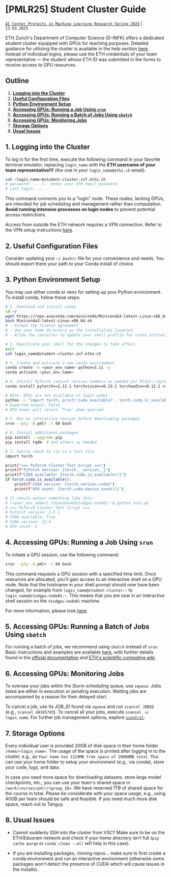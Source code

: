 # [PMLR25] Student Cluster Guide

[`AI Center Projects in Machine Learning Research Spring 2025`](https://vlg.inf.ethz.ch/teaching/Digital-Humans-FS-24.html) | `13.03.2025`

ETH Zurich's Department of Computer Science (D-INFK) offers a dedicated student cluster equipped with GPUs for teaching purposes. Detailed guidance for utilizing the cluster is available in the help section [here](https://www.isg.inf.ethz.ch/Main/HelpClusterComputingStudentCluster). Instead of individual logins, please use the ETH credentials of your team representative — the student whose ETH ID was submitted in the forms to receive access to GPU resources.


## Outline

1. **[Logging into the Cluster](#1-logging-into-the-cluster)**
2. **[Useful Configuration Files](#2-useful-configuration-files)**
3. **[Python Environment Setup](#3-python-environment-setup)**
4. **[Accessing GPUs: Running a Job Using `srun`](#4-accessing-gpus-running-a-job-using-srun)**
5. **[Accessing GPUs: Running a Batch of Jobs Using `sbatch`](#5-accessing-gpus-running-a-batch-of-jobs-using-sbatch)**
6. **[Accessing GPUs: Monitoring Jobs](#6-accessing-gpus-monitoring-jobs)**
7. **[Storage Options](#7-storage-options)**
8. **[Usual Issues](#8-usual-issues)**

## 1. Logging into the Cluster

To log in for the first time, execute the following command in your favorite terminal emulator, replacing `login_name` with the **ETH username of your team representative!!!** (the one in your `login_name@ethz.ch` email):

```bash
ssh <login_name>@student-cluster.inf.ethz.ch
# password: ... <-- enter your ETH email password
# Last login: ...
```

This command connects you to a "login" node. These nodes, lacking GPUs, are intended for job scheduling and management rather than computation. **Avoid running intensive processes on login nodes** to prevent potential access restrictions.

Access from outside the ETH network requires a VPN connection. Refer to the VPN setup instructions [here](https://www.isg.inf.ethz.ch/Main/ServicesNetworkVPN).

## 2. Useful Configuration Files

Consider updating your `~/.bashrc` file for your convenience and needs. You should export there your path to your Conda install of choice.

## 3. Python Environment Setup

You may use either conda or venv for setting up your Python environment. To install conda, follow these steps:

```bash
# 1. Download and install conda
cd ~/
wget https://repo.anaconda.com/miniconda/Miniconda3-latest-Linux-x86_64.sh
bash Miniconda3-latest-Linux-x86_64.sh
# - Accept the license agreement
# - Use your home directory as the installation location
# - Allow the installer to update your shell profile for conda initialization

# 2. Reactivate your shell for the changes to take effect
exit
ssh login_name@student-cluster.inf.ethz.ch

# 3. Create and activate a new conda environment
conda create -n <your_env_name> python=3.11 -y
conda activate <your_env_name>

# 4. Install PyTorch (adjust version numbers as needed per https://pytorch.org/get-started/previous-versions/)
conda install pytorch==1.12.1 torchvision==0.13.1 torchaudio==0.12.1 cudatoolkit=11.6 -c pytorch -c conda-forge

# Note: GPUs are not available on login nodes
python -c "import torch; print('Cuda available?', torch.cuda.is_available())"
# Expected output: False
# GPU nodes will return `True` when queried

# 5. Run an interactive session before downloading packages
srun --pty -A pmlr -t 60 bash

# 6. Install additional packages
pip install --upgrade pip
pip install tqdm  # and others as needed

# 7. Sanity check to run in a test file
import torch

print("=== PyTorch Cluster Test Script ===")
print(f"PyTorch version: {torch.__version__}")
print(f"CUDA available: {torch.cuda.is_available()}")
if torch.cuda.is_available():
    print(f"CUDA version: {torch.version.cuda}")
    print(f"GPU count: {torch.cuda.device_count()}")

# It should output something like this:
# (<your_env_name>) tdieudonne@studgpu-node01:~$ python test.py
# === PyTorch Cluster Test Script ===
# PyTorch version: 2.5.1
# CUDA available: True
# CUDA version: 12.4
# GPU count: 1
```

## 4. Accessing GPUs: Running a Job Using `srun`

To initiate a GPU session, use the following command:

```bash
srun --pty -A pmlr -t 60 bash
```

This command requests a GPU session with a specified time limit. Once resources are allocated, you'll gain access to an interactive shell on a GPU node. Note that the hostname in your shell prompt should now have been changed, for example from `login_name@student-cluster:~` to `login_name@studgpu-node01:~`. This means that you are now in an interactive shell session on the `studgpu-node01` machine.

For more information, please look [here](https://www.isg.inf.ethz.ch/Main/HelpClusterComputingStudentCluster).

## 5. Accessing GPUs: Running a Batch of Jobs Using `sbatch`

For running a batch of jobs, we recommend using `sbatch` instead of `srun`. Basic instructions and examples are available [here](https://www.isg.inf.ethz.ch/Main/HelpClusterComputingStudentClusterRunningJobs), with further details found in the [official documentation](https://slurm.schedmd.com/sbatch.html) and [ETH's scientific computing wiki](https://scicomp.ethz.ch/wiki/Using_the_batch_system).

## 6. Accessing GPUs: Monitoring Jobs

To oversee your jobs within the Slurm scheduling queue, use `squeue`. Jobs listed are either in execution or pending execution. Waiting jobs are accompanied by a reason for their delayed start.

To cancel a job, use its JOB_ID found via `squeue` and run `scancel JOBID` (e.g., `scancel 48105793`). To cancel all your jobs, execute `scancel -u login_name`. For further job management options, explore [`scontrol`](https://slurm.schedmd.com/scontrol.html).

## 7. Storage Options

Every individual user is provided 20GB of disk space in their home folder `/home/<login_name>`. The usage of the space is printed after logging in to the cluster, e.g., as `Your home has 1124MB free space of 20000MB total`. You can use your home folder to setup your environment (e.g., via conda), store your code, logs, and data.

In case you need more space for downloading datasets, store large model checkpoints, etc., you can use your team's shared space in `/work/courses/pmlr/<group_ID>`. We have reserved 1TB of shared space for the course in total. Please be considerate with your space usage, e.g., using 40GB per team should be safe and feasible. If you need much more disk space, reach out to Tanguy.

## 8. Usual Issues

- Cannot suddenly SSH into the cluster from VSC? Make sure to be on the ETH/Eduoram network and check if your home directory isn’t full (`pip cache purge` or `conda clean --all` will help in this case).

- If you are installing packages, cloning repos… make sure to first create a conda environment and run an interactive environment (otherwise some packages won’t detect the presence of CUDA which will cause issues in the installs). 
